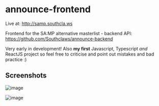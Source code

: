 # announce-frontend

Live at: http://samp.southcla.ws

Frontend for the SA:MP alternative masterlist - backend API: https://github.com/Southclaws/announce-backend

Very early in development! Also **my first** Javascript, Typescript *and* ReactJS project so feel free to criticise and point out mistakes and bad practice :)

## Screenshots

![image](https://user-images.githubusercontent.com/1636971/29250659-4da5a25e-803e-11e7-8b26-5184b7f46b61.png)

![image](https://user-images.githubusercontent.com/1636971/28946276-ea9e9c9a-78a1-11e7-80f2-3ae5446f55d7.png)
